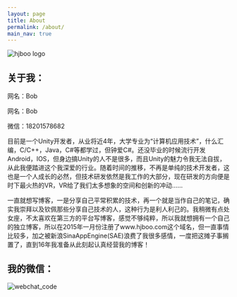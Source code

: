 ```yaml
---
layout: page
title: About
permalink: /about/
main_nav: true
---
```


![hjboo logo](http://hjboo.github.io/assets/images/personal_image.jpg)

## 关于我：

网名：Bob

网名：Bob

微信：18201578682


目前是一个Unity开发者，从业将近4年，大学专业为“计算机应用技术”，什么汇编，C/C++，Java，C#等都学过，但钟爱C#。还没毕业的时候流行开发Android，IOS，但身边搞Unity的人不是很多，而且Unity的魅力令我无法自拔，从此我便踏进这个我深爱的行业。随着时间的推移，不再是单纯的技术开发者，这也是一个人成长的必然，但技术研发依然是我工作的大部分，现在研发的方向便是时下最火热的VR，VR给了我们太多想象的空间和创新的冲动……<br>

一直就想写博客，一是分享自己平常积累的技术，再一个就是当作自己的笔记，确实我崇拜以及钦佩那些分享自己技术的人，这种行为是利人利己的。我稍微有点处女座，不太喜欢在第三方的平台写博客，感觉不够纯粹，所以我就想拥有一个自己的独立博客，所以在2015年一月份注册了www.hjboo.com这个域名，但一直事情比较多，加之被新浪SinaAppEngine(SAE)浪费了我很多感情，一度把这摊子事搁置了，直到16年我准备从此刻起认真经营我的博客！

## 我的微信：
<img src="http://www.hjboo.com/assets/images/webchat_code.jpg" alt="webchat_code" class="profile">
